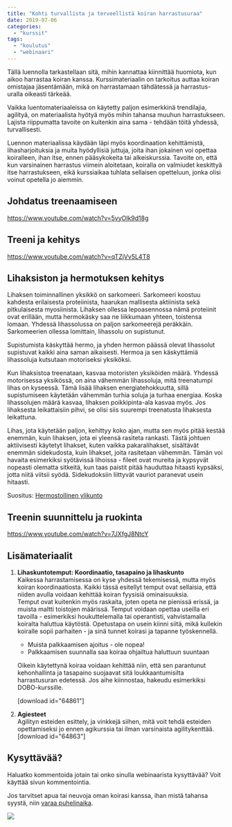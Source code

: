 ```yaml
---
title: "Kohti turvallista ja terveellistä koiran harrastusuraa"
date: 2019-07-06
categories: 
  - "kurssit"
tags: 
  - "koulutus"
  - "webinaari"
---
```


Tällä luennolla tarkastellaan sitä, mihin kannattaa kiinnittää huomiota, kun aikoo harrastaa koiran kanssa. Kurssimateriaalin on tarkoitus auttaa koiran omistajaa jäsentämään, mikä on harrastamaan tähdätessä ja harrastus-uralla oikeasti tärkeää.

<!--more-->

Vaikka luentomateriaaleissa on käytetty paljon esimerkkinä trendilajia, agilityä, on materiaalista hyötyä myös mihin tahansa muuhun harrastukseen. Lajista riippumatta tavoite on kuitenkin aina sama - tehdään töitä yhdessä, turvallisesti.

Luennon materiaalissa käydään läpi myös koordinaation kehittämistä, lihasharjoituksia ja muita hyödyllisiä juttuja, joita ihan jokainen voi opettaa koiralleen, ihan itse, ennen pääsykokeita tai alkeiskurssia. Tavoite on, että kun varsinainen harrastus viimein aloitetaan, koiralla on valmiudet keskittyä itse harrastukseen, eikä kurssiaikaa tuhlata sellaisen opetteluun, jonka olisi voinut opetella jo aiemmin.

## Johdatus treenaamiseen

https://www.youtube.com/watch?v=5vyOlk9d18g

## Treeni ja kehitys

https://www.youtube.com/watch?v=qTZjVv5L4T8

## Lihaksiston ja hermotuksen kehitys

Lihaksen toiminnallinen yksikkö on sarkomeeri. Sarkomeeri koostuu kahdesta erilaisesta proteiinista, haarukan mallisesta aktiinista sekä pitkulaisesta myosiinista. Lihaksen ollessa lepoasennossa nämä proteiinit ovat erillään, mutta hermokäsky saa ne liikkumaan yhteen, toistensa lomaan. Yhdessä lihassolussa on paljon sarkomeerejä peräkkäin. Sarkomeerien ollessa lomittain, lihassolu on supistunut.

Supistumista käskyttää hermo, ja yhden hermon päässä olevat lihassolut supistuvat kaikki aina saman aikaisesti. Hermoa ja sen käskyttämiä lihassoluja kutsutaan motoriseksi yksiköksi.

Kun lihaksistoa treenataan, kasvaa motoristen yksiköiden määrä. Yhdessä motorisessa yksikössä, on aina vähemmän lihassoluja, mitä treenatumpi lihas on kyseessä. Tämä lisää lihaksen energiatehokkuutta, sillä supistumiseen käytetään vähemmän turhia soluja ja turhaa energiaa. Koska lihassolujen määrä kasvaa, lihaksen poikkipinta-ala kasvaa myös. Jos lihaksesta leikattaisiin pihvi, se olisi siis suurempi treenatusta lihaksesta leikattuna.

Lihas, jota käytetään paljon, kehittyy koko ajan, mutta sen myös pitää kestää enemmän, kuin lihaksen, jota ei yleensä rasiteta rankasti. Tästä johtuen aktiivisesti käytetyt lihakset, kuten vaikka pakaralihakset, sisältävät enemmän sidekudosta, kuin lihakset, joita rasitetaan vähemmän. Tämän voi havaita esimerkiksi syötävissä lihoissa - fileet ovat mureita ja kypsyvät nopeasti olematta sitkeitä, kun taas paistit pitää hauduttaa hitaasti kypsäksi, jotta niitä viitsii syödä. Sidekudoksiin liittyvät vauriot paranevat usein hitaasti.

Suositus: [Hermostollinen ylikunto](https://www.katiska.eu/terveys/hermostollinen-ylikunto/)

## Treenin suunnittelu ja ruokinta

https://www.youtube.com/watch?v=7JXfgJ8NtcY

## Lisämateriaalit

1. **Lihaskuntotemput: Koordinaatio, tasapaino ja lihaskunto**  
    Kaikessa harrastamisessa on kyse yhdessä tekemisessä, mutta myös koiran koordinaatiosta. Kaikki tässä esitellyt temput ovat sellaisia, että niiden avulla voidaan kehittää koiran fyysisiä ominaisuuksia.  
    Temput ovat kuitenkin myös raskaita, joten opeta ne pienissä erissä, ja muista maltti toistojen määrissä. Temput voidaan opettaa useilla eri tavoilla - esimerkiksi houkuttelemalla tai operantisti, vahvistamalla koiralta haluttua käytöstä. Opetustapa on usein kiinni siitä, mikä kullekin koiralle sopii parhaiten - ja sinä tunnet koirasi ja tapanne työskennellä.
    
    - Muista palkkaamisen ajoitus - ole nopea!
    - Palkkaamisen suunnalla saa koiraa ohjailtua haluttuun suuntaan
    
    Oikein käytettynä koiraa voidaan kehittää niin, että sen parantunut kehonhallinta ja tasapaino suojaavat sitä loukkaantumisilta harrastusuran edetessä. Jos aihe kiinnostaa, hakeudu esimerkiksi DOBO-kurssille.
    
    \[download id="64861"\]
    
2. **Agiesteet**  
    Agilityn esteiden esittely, ja vinkkejä siihen, mitä voit tehdä esteiden opettamiseksi jo ennen agikurssia tai ilman varsinaista agilitykenttää.\[download id="64863"\]

## Kysyttävää?

Haluatko kommentoida jotain tai onko sinulla webinaarista kysyttävää? Voit käyttää sivun kommentointia.

Jos tarvitset apua tai neuvoja oman koirasi kanssa, ihan mistä tahansa syystä, niin [varaa puhelinaika](https://store.katiska.info/tuote/puhelinneuvonta/).

[![](images/koiran-ruokintaneuvonta.jpg)](https://store.katiska.info/tuote/puhelinneuvonta/)
